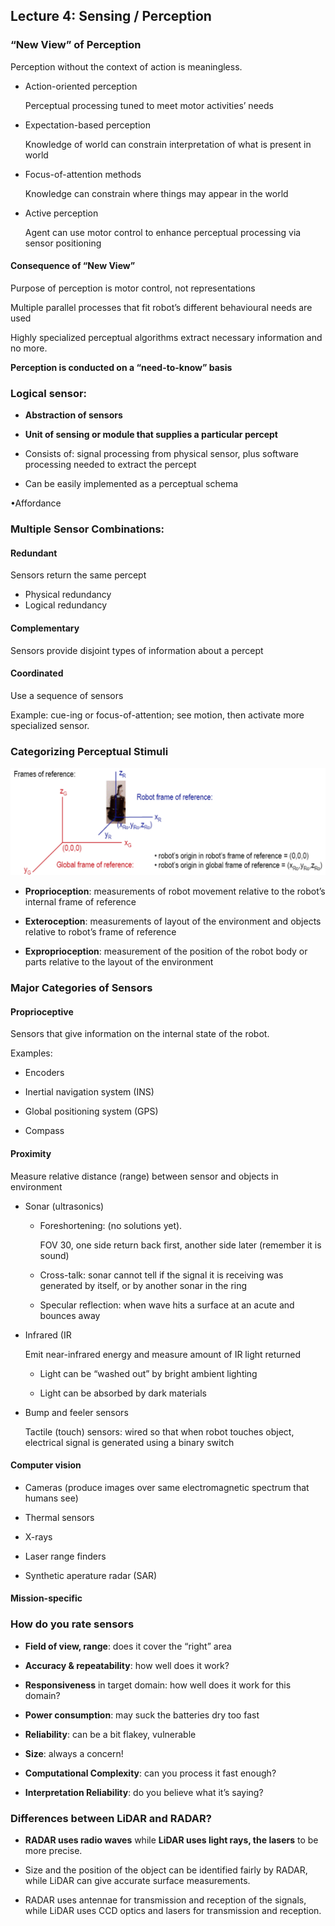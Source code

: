 ## Lecture 4: Sensing / Perception

### “New View” of Perception

Perception without the context of action is meaningless.

- Action-oriented perception

  Perceptual processing tuned to meet motor activities’ needs

- Expectation-based perception

  Knowledge of world can constrain interpretation of what is present in world

- Focus-of-attention methods

  Knowledge can constrain where things may appear in the world

- Active perception

  Agent can use motor control to enhance perceptual processing via sensor positioning

#### Consequence of “New View”

Purpose of perception is motor control, not representations

Multiple parallel processes that fit robot’s different behavioural needs are used

Highly specialized perceptual algorithms extract necessary information and no more.

**Perception is conducted on a “need-to-know” basis**



### Logical sensor:

- **Abstraction of sensors**

- **Unit of sensing or module that supplies a particular percept**
- Consists of: signal processing from physical sensor, plus software processing needed to extract the percept
- Can be easily implemented as a perceptual schema



•Affordance



### Multiple Sensor Combinations:

#### Redundant

Sensors return the same percept

- Physical redundancy
- Logical redundancy



#### Complementary

Sensors provide disjoint types of information about a percept



#### Coordinated

Use a sequence of sensors

Example: cue-ing or focus-of-attention; see motion, then activate more specialized sensor.



### Categorizing Perceptual Stimuli

<img src="figures/04-reference.png" alt="image-20200129012914425" style="zoom:50%;" />

- **Proprioception**: measurements of robot movement relative to the robot’s internal frame of reference 

- **Exteroception**: measurements of layout of the environment and objects relative to robot’s frame of reference

- **Exproprioception**: measurement of the position of the robot body or parts relative to the layout of the environment



### Major Categories of Sensors

#### Proprioceptive

Sensors that give information on the internal state of the robot.

Examples:

- Encoders

- Inertial navigation system (INS)

- Global positioning system (GPS)

- Compass



#### Proximity

Measure relative distance (range) between sensor and objects in environment

- Sonar (ultrasonics)

  - Foreshortening: (no solutions yet). 

    FOV 30, one side return back first, another side later (remember it is sound)

  - Cross-talk: sonar cannot tell if the signal it is receiving was generated by itself, or by another sonar in the ring
  - Specular reflection: when wave hits a surface at an acute and bounces away

- Infrared (IR

  Emit near-infrared energy and measure amount of IR light returned

  - Light can be “washed out” by bright ambient lighting

  - Light can be absorbed by dark materials

- Bump and feeler sensors

  Tactile (touch) sensors: wired so that when robot touches object, electrical signal is generated using a binary switch



#### Computer vision

- Cameras (produce images over same electromagnetic spectrum that humans see)

- Thermal sensors

- X-rays

- Laser range finders

- Synthetic aperature radar (SAR)



#### Mission-specific



### How do you rate sensors

- **Field of view, range**: does it cover the “right” area

- **Accuracy & repeatability**: how well does it work?

- **Responsiveness** in target domain: how well does it work for this domain?

- **Power consumption**: may suck the batteries dry too fast

- **Reliability**: can be a bit flakey, vulnerable

- **Size**: always a concern!
- **Computational Complexity**: can you process it fast enough?

- **Interpretation Reliability**: do you believe what it’s saying?



### Differences between LiDAR and RADAR?

- **RADAR uses radio waves** while **LiDAR uses light rays, the lasers** to be more precise.

- Size and the position of the object can be identified fairly by RADAR, while LiDAR can give accurate surface measurements.

- RADAR uses antennae for transmission and reception of the signals, while LiDAR uses CCD optics and lasers for transmission and reception.
